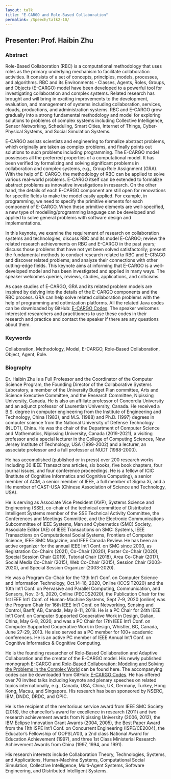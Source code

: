 ```yaml
---
layout: talk
title: "E-CARGO and Role-Based Collaboration"
permalink: /Speech/talk2-10/
---
```


<div class="talk-container">
    <div class="talk-header">
        <h2>Presenter: Prof. Haibin Zhu</h2>
    </div>
    <h3>Abstract</h3>
    <p>
        Role-Based Collaboration (RBC) is a computational methodology that uses roles as the primary underlying mechanism to facilitate collaboration activities. It consists of a set of concepts, principles, models, processes, and algorithms. RBC and its Environments - Classes, Agents, Roles, Groups, and Objects (E-CARGO) model have been developed to a powerful tool for investigating collaboration and complex systems. Related research has brought and will bring in exciting improvements to the development, evaluation, and management of systems including collaboration, services, clouds, productions, and administration systems. RBC and E-CARGO grow gradually into a strong fundamental methodology and model for exploring solutions to problems of complex systems including Collective Intelligence, Sensor Networking, Scheduling, Smart Cities, Internet of Things, Cyber-Physical Systems, and Social Simulation Systems.
    </p>
    <p>
        E-CARGO assists scientists and engineering to formalize abstract problems, which originally are taken as complex problems, and finally points out solutions to such problems including programming. The E-CARGO model possesses all the preferred properties of a computational model. It has been verified by formalizing and solving significant problems in collaboration and complex systems, e.g., Group Role Assignment (GRA). With the help of E-CARGO, the methodology of RBC can be applied to solve various real-world problems. E-CARGO itself can be extended to formalize abstract problems as innovative investigations in research. On the other hand, the details of each E-CARGO component are still open for renovations for specific fields to make the model easily applied. For example, in programming, we need to specify the primitive elements for each component of E-CARGO. When these primitive elements are well-specified, a new type of modelling/programming language can be developed and applied to solve general problems with software design and implementations.
    </p>
    <p>
        In this keynote, we examine the requirement of research on collaboration systems and technologies, discuss RBC and its model E-CARGO; review the related research achievements on RBC and E-CARGO in the past years; discuss those problems that have not yet been solved satisfactorily; present the fundamental methods to conduct research related to RBC and E-CRAGO and discover related problems; and analyze their connections with other cutting-edge fields. This keynote aims at informing that E-CARGO is a well-developed model and has been investigated and applied in many ways. The speaker welcomes queries, reviews, studies, applications, and criticisms.
    </p>
    <p>
        As case studies of E-CARGO, GRA and its related problem models are inspired by delving into the details of the E-CARGO components and the RBC process. GRA can help solve related collaboration problems with the help of programming and optimization platforms. All the related Java codes can be downloaded by GitHub: <a href="https://github.com/haibinnipissing/E-CARGO-Codes">E-CARGO Codes</a>. The speaker welcomes interested researchers and practitioners to use these codes in their research and practice and contact the speaker if there are any questions about them.
    </p>
    <h3>Keywords</h3>
    <p>Collaboration, Methodology, Model, E-CARGO, Role-Based Collaboration, Object, Agent, Role.</p>
    <h3>Biography</h3>
    <p>
        Dr. Haibin Zhu is a Full Professor and the Coordinator of the Computer Science Program, the Founding Director of the Collaborative Systems Laboratory, a member of the University Budget Plan committee, Arts and Science Executive Committee, and the Research Committee, Nipissing University, Canada. He is also an affiliate professor of Concordia University and an adjunct professor of Laurentian University, Canada. He received a B.S. degree in computer engineering from the Institute of Engineering and Technology, China (1983), and M.S. (1988) and Ph.D. (1997) degrees in computer science from the National University of Defense Technology (NUDT), China. He was the chair of the Department of Computer Science and Mathematics, Nipissing University, Canada (2019-2021), a visiting professor and a special lecturer in the College of Computing Sciences, New Jersey Institute of Technology, USA (1999-2002) and a lecturer, an associate professor and a full professor at NUDT (1988-2000).
    </p>
    <p>
        He has accomplished (published or in press) over 200 research works including 30 IEEE Transactions articles, six books, five book chapters, four journal issues, and four conference proceedings. He is a fellow of ICIC (Institute of Cognitive Informatics and Cognitive Computing), a senior member of ACM, a senior member of IEEE, a full member of Sigma Xi, and a life member of CAST-USA (Chinese Association of Science and Technology, USA).
    </p>
    <p>
        He is serving as Associate Vice President (AVP), Systems Science and Engineering (SSE), co-chair of the technical committee of Distributed Intelligent Systems member of the SSE Technical Activity Committee, the Conferences and Meetings Committee, and the Electronic Communications Subcommittee of IEEE Systems, Man and Cybernetics (SMC) Society, Associate Editor (AE) of IEEE Transactions on SMC: Systems, IEEE Transactions on Computational Social Systems, Frontiers of Computer Science, IEEE SMC Magazine, and IEEE Canada Review. He has been an active organizer for the annual IEEE Int’l Conf. on SMC since 2003, as Registration Co-Chairs (2021), Co-Chair (2020), Poster Co-Chair (2020), Special Session Chair (2019), Tutorial Chair (2018), Area Co-Chair (2017), Social Media Co-Chair (2015), Web Co-Chair (2015), Session Chair (2003-2020), and Special Session Organizer (2003-2020).
    </p>
    <p>
        He was a Program Co-Chair for the 13th Int’l Conf. on Computer Science and Information Technology, Oct.14-16, 2020, Online (ICCSIT2020) and the 10th Int’l Conf. on Pervasive and Parallel Computing, Communication, and Sensors, Nov. 3-5, 2020, Online (PECCS2020), the Publication Chair for the 1st IEEE Int’l Conf. of Human-Machine Systems, Sept 7-9, 2020 (online) was the Program Chair for 16th IEEE Int’l Conf. on Networking, Sensing and Control, Banff, AB, Canada, May 8-11, 2019. He is a PC Chair for 24th IEEE Int’l Conf. on Computer Supported Cooperative Work in Design, Dalian, China, May 6-8, 2020, and was a PC Chair for 17th IEEE Int’l Conf. on Computer Supported Cooperative Work in Design, Whistler, BC, Canada, June 27-29, 2013. He also served as a PC member for 100+ academic conferences. He is an active PC member of IEEE Annual Int’l Conf. on Cognitive Informatics & Cognitive Computing.
    </p>
    <p>
        He is the founding researcher of Role-Based Collaboration and Adaptive Collaboration and the creator of the E-CARGO model. His newly published monograph <a href="https://www.amazon.com/CARGO-Role-Based-Collaboration-Modeling-Problems/dp/1119693063">E-CARGO and Role-Based Collaboration: Modeling and Solving the Problems in the Complex World</a> can be found here. The accompanying codes can be downloaded from GitHub: <a href="https://github.com/haibinnipissing/E-CARGO-Codes">E-CARGO Codes</a>. He has offered over 70 invited talks including keynote and plenary speeches on related topics internationally, e.g., Canada, USA, China, UK, Germany, Turkey, Hong Kong, Macau, and Singapore. His research has been sponsored by NSERC, IBM, DNDC, DRDC, and OPIC.
    </p>
    <p>
        He is the recipient of the meritorious service award from IEEE SMC Society (2018), the chancellor’s award for excellence in research (2011) and two research achievement awards from Nipissing University (2006, 2012), the IBM Eclipse Innovation Grant Awards (2004, 2005), the Best Paper Award from the 11th ISPE Int’l Conf. on Concurrent Engineering (ISPE/CE2004), the Educator’s Fellowship of OOPSLA’03, a 2nd class National Award for Education Achievement (1997), and three 1st Class Ministerial Research Achievement Awards from China (1997, 1994, and 1991).
    </p>
    <p>
        His research interests include Collaboration Theory, Technologies, Systems, and Applications, Human-Machine Systems, Computational Social Simulation, Collective Intelligence, Multi-Agent Systems, Software Engineering, and Distributed Intelligent Systems.
    </p>
</div>
